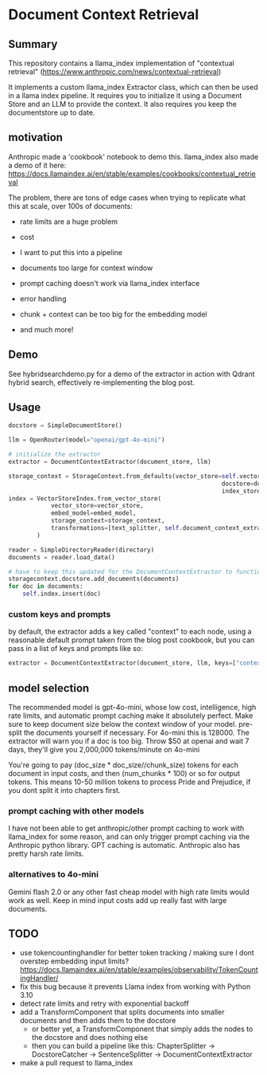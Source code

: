 # Document Context Retrieval

## Summary

This repository contains a llama_index implementation of "contextual retrieval" (https://www.anthropic.com/news/contextual-retrieval)

It implements a custom llama_index Extractor class, which can then be used in a llama index pipeline. It requires you to initialize it using a Document Store and an LLM to provide the context. It also requires you keep the documentstore up to date. 

## motivation

Anthropic made a 'cookbook' notebook to demo this. llama_index also made a demo of it here: https://docs.llamaindex.ai/en/stable/examples/cookbooks/contextual_retrieval

The problem, there are tons of edge cases when trying to replicate what this at scale, over 100s of documents: 

- rate limits are a huge problem

- cost

- I want to put this into a pipeline

- documents too large for context window

- prompt caching doesn't work via llama_index interface

- error handling

- chunk + context can be too big for the embedding model

- and much more!

## Demo

See hybridsearchdemo.py for a demo of the extractor in action with Qdrant hybrid search, effectively re-implementing the blog post.

## Usage

```python
docstore = SimpleDocumentStore()

llm = OpenRouter(model="openai/gpt-4o-mini")

# initialize the extractor
extractor = DocumentContextExtractor(document_store, llm)

storage_context = StorageContext.from_defaults(vector_store=self.vector_store,
                                                            docstore=docstore,
                                                            index_store=index_store)
index = VectorStoreIndex.from_vector_store(
            vector_store=vector_store,
            embed_model=embed_model,
            storage_context=storage_context,
            transformations=[text_splitter, self.document_context_extractor]
        )

reader = SimpleDirectoryReader(directory)
documents = reader.load_data()

# have to keep this updated for the DocumentContextExtractor to function.
storagecontext.docstore.add_documents(documents)
for doc in documents:
    self.index.insert(doc)
```

### custom keys and prompts

by default, the extractor adds a key called "context" to each node, using a reasonable default prompt taken from the blog post cookbook, but you can pass in a list of keys and prompts like so:

```python
extractor = DocumentContextExtractor(document_store, llm, keys=["context", "title"], prompts=["Give the document context", "Provide a chunk title"])
```

## model selection
The recommended model is gpt-4o-mini, whose low cost, intelligence, high rate limits, and automatic prompt caching make it absolutely perfect.
Make sure to keep document size below the context window of your model. pre-split the documents yourself if necessary. For 4o-mini this is 128000. The extractor will warn you if a doc is too big.
Throw $50 at openai and wait 7 days, they'll give you 2,000,000 tokens/minute on 4o-mini

You're going to pay (doc_size * doc_size//chunk_size) tokens for each document in input costs, and then (num_chunks * 100) or so for output tokens.
This means 10-50 million tokens to process Pride and Prejudice, if you dont split it into chapters first.

### prompt caching with other models
I have not been able to get anthropic/other prompt caching to work with llama_index for some reason, and can only trigger prompt caching via the Anthropic python library. GPT caching is automatic.
Anthropic also has pretty harsh rate limits. 

### alternatives to 4o-mini
Gemini flash 2.0 or any other fast cheap model with high rate limits would work as well.
Keep in mind input costs add up really fast with large documents.

## TODO
- use tokencountinghandler for better token tracking / making sure I dont overstep embedding input limits? https://docs.llamaindex.ai/en/stable/examples/observability/TokenCountingHandler/
- fix this bug because it prevents Llama index from working with Python 3.10
- detect rate limits and retry with exponential backoff
- add a TransformComponent that splits documents into smaller documents and then adds them to the docstore
    - or better yet, a TransformComponent that simply adds the nodes to the docstore and does nothing else
    - then you can build a pipeline like this: ChapterSplitter -> DocstoreCatcher -> SentenceSplitter -> DocumentContextExtractor
- make a pull request to llama_index